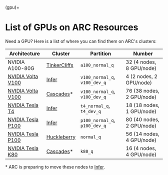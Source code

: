 (gpu)=

# List of GPUs on ARC Resources
Need a GPU? Here is a list of where you can find them on ARC\'s clusters:

| Architecture | Cluster | Partition | Number |
| ------------ | ------- | --------- | ------ |
| NVIDIA A100-80G | [TinkerCliffs](tinkercliffs) | `a100_normal_q` | 32 (4 nodes, 8 GPU/node) |
| [NVIDIA Volta V100](https://www.nvidia.com/en-us/data-center/v100/) | [Infer](infer) | `v100_normal_q`, `v100_dev_q` | 4 (2 nodes, 2 GPU/node) |
| [NVIDIA Volta V100](https://www.nvidia.com/en-us/data-center/v100/) | [Cascades](cascades)* | `v100_normal_q`, `v100_dev_q` | 76 (38 nodes, 2 GPU/node) |
| [NVIDIA Tesla T4](https://www.nvidia.com/en-us/data-center/tesla-t4/) | [Infer](infer) | `t4_normal_q`, `t4_dev_q` | 18 (18 nodes, 1 GPU/node) |
| [NVIDIA Tesla P100](https://www.nvidia.com/en-us/data-center/tesla-p100/) | [Infer](infer) | `p100_normal_q`, `p100_dev_q` | 80 (40 nodes, 2 GPU/node) |
| [NVIDIA Tesla P100](https://www.nvidia.com/en-us/data-center/tesla-p100/) | [Huckleberry](huckleberry) | `normal_q` | 56 (14 nodes, 4 GPU/node) |
| [NVIDIA Tesla K80](https://www.nvidia.com/en-gb/data-center/tesla-k80/) | [Cascades](cascades)* | `k80_q` | 16 (4 nodes, 4 GPU/node) |

\* ARC is preparing to move these nodes to [Infer](infer).
